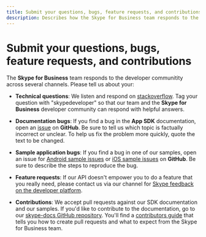 ```yaml
---
title: Submit your questions, bugs, feature requests, and contributions
description: Describes how the Skype for Business team responds to the developer community and encourages sending questions, bugs, features requests, and contributions.
---
```

# Submit your questions, bugs, feature requests, and contributions

The **Skype for Business** team responds to the developer communitity across several channels. Please tell us about your:

* **Technical questions**: We listen and respond on [stackoverflow](http://stackoverflow.com/questions/tagged/skypedeveloper). Tag your question with "skypedeveloper" so that our team and the **Skype for Business** developer community can respond with helpful answers.

* **Documentation bugs**: If you find a bug in the **App SDK** documentation, open an [issue](https://github.com/OfficeDev/skype-docs/issues) on **GitHub**. Be sure to tell us which topic is factually incorrect or unclear. To help us fix the problem more quickly, quote the text to be changed. 

* **Sample application bugs**: If you find a bug in one of our samples, open an issue for [Android sample issues](https://github.com/OfficeDev/skype-android-app-sdk-samples/issues) or [iOS sample issues](https://github.com/OfficeDev/skype-ios-app-sdk-samples/issues) on **GitHub**. Be sure to describe the steps to reproduce the bug.

* **Feature requests**: If our API doesn't empower you to do a feature that you really need, please contact us via our channel for [Skype feedback on the developer platform](http://www.skypefeedback.com/forums/299913-generally-available/category/120892-developer-platform).

* **Contributions**: We accept pull requests against our SDK documentation and our samples. If you'd like to contribute to the documentation, go to our [skype-docs GitHub repository](https://github.com/OfficeDev/skype-docs). You'll find a [contributors guide](https://github.com/OfficeDev/skype-docs/blob/master/CONTRIBUTING.md) that tells you how to create pull requests and what to expect from the Skype for Business team.
